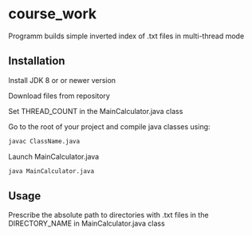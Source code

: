 # course_work
Programm builds simple inverted index of .txt files in multi-thread mode
## Installation
Install JDK 8 or or newer version

Download files from repository

Set THREAD_COUNT in the MainCalculator.java class 

Go to the root of your project and compile java classes using:

```bash
javac ClassName.java
```

Launch MainCalculator.java

```bash
java MainCalculator.java
```

## Usage


Prescribe the absolute path to directories with .txt files in the DIRECTORY_NAME in MainCalculator.java class
